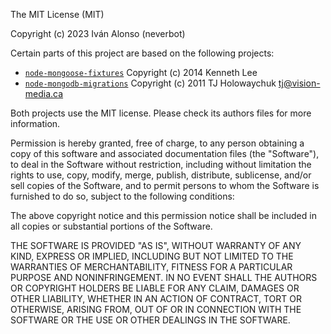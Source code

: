 The MIT License (MIT)

Copyright (c) 2023 Iván Alonso (neverbot)

Certain parts of this project are based on the following projects:

- [`node-mongoose-fixtures`](https://github.com/kennethklee/node-mongoose-fixtures)
  Copyright (c) 2014 Kenneth Lee
- [`node-mongodb-migrations`](https://github.com/neverbot/node-mongodb-migrations)
  Copyright (c) 2011 TJ Holowaychuk <tj@vision-media.ca>

Both projects use the MIT license. Please check its authors files for more 
information.

Permission is hereby granted, free of charge, to any person obtaining a copy
of this software and associated documentation files (the "Software"), to deal
in the Software without restriction, including without limitation the rights
to use, copy, modify, merge, publish, distribute, sublicense, and/or sell
copies of the Software, and to permit persons to whom the Software is
furnished to do so, subject to the following conditions:

The above copyright notice and this permission notice shall be included in all
copies or substantial portions of the Software.

THE SOFTWARE IS PROVIDED "AS IS", WITHOUT WARRANTY OF ANY KIND, EXPRESS OR
IMPLIED, INCLUDING BUT NOT LIMITED TO THE WARRANTIES OF MERCHANTABILITY,
FITNESS FOR A PARTICULAR PURPOSE AND NONINFRINGEMENT. IN NO EVENT SHALL THE
AUTHORS OR COPYRIGHT HOLDERS BE LIABLE FOR ANY CLAIM, DAMAGES OR OTHER
LIABILITY, WHETHER IN AN ACTION OF CONTRACT, TORT OR OTHERWISE, ARISING FROM,
OUT OF OR IN CONNECTION WITH THE SOFTWARE OR THE USE OR OTHER DEALINGS IN THE
SOFTWARE.